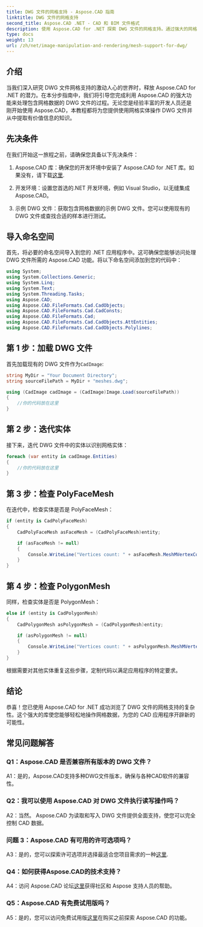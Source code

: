```yaml
---
title: DWG 文件的网格支持 - Aspose.CAD 指南
linktitle: DWG 文件的网格支持
second_title: Aspose.CAD .NET - CAD 和 BIM 文件格式
description: 使用 Aspose.CAD for .NET 探索 DWG 文件的网格支持。通过强大的网格操作功能增强您的 CAD 应用程序。
type: docs
weight: 13
url: /zh/net/image-manipulation-and-rendering/mesh-support-for-dwg/
---
```

## 介绍

当我们深入研究 DWG 文件网格支持的激动人心的世界时，释放 Aspose.CAD for .NET 的潜力。在本分步指南中，我们将引导您完成利用 Aspose.CAD 的强大功能来处理包含网格数据的 DWG 文件的过程。无论您是经验丰富的开发人员还是刚开始使用 Aspose.CAD，本教程都将为您提供使用网格实体操作 DWG 文件并从中提取有价值信息的知识。

## 先决条件

在我们开始这一旅程之前，请确保您具备以下先决条件：

1.  Aspose.CAD 库：确保您的开发环境中安装了 Aspose.CAD for .NET 库。如果没有，请下载[这里](https://releases.aspose.com/cad/net/).

2. 开发环境：设置您首选的.NET 开发环境，例如 Visual Studio，以无缝集成 Aspose.CAD。

3. 示例 DWG 文件：获取包含网格数据的示例 DWG 文件。您可以使用现有的 DWG 文件或查找合适的样本进行测试。

## 导入命名空间

首先，将必要的命名空间导入到您的 .NET 应用程序中。这可确保您能够访问处理 DWG 文件所需的 Aspose.CAD 功能。将以下命名空间添加到您的代码中：

```csharp
using System;
using System.Collections.Generic;
using System.Linq;
using System.Text;
using System.Threading.Tasks;
using Aspose.CAD;
using Aspose.CAD.FileFormats.Cad.CadObjects;
using Aspose.CAD.FileFormats.Cad.CadConsts;
using Aspose.CAD.FileFormats.Cad;
using Aspose.CAD.FileFormats.Cad.CadObjects.AttEntities;
using Aspose.CAD.FileFormats.Cad.CadObjects.Polylines;
```

## 第 1 步：加载 DWG 文件

首先加载现有的 DWG 文件作为`CadImage`:

```csharp
string MyDir = "Your Document Directory";
string sourceFilePath = MyDir + "meshes.dwg";

using (CadImage cadImage = (CadImage)Image.Load(sourceFilePath))
{
    //你的代码放在这里
}
```

## 第 2 步：迭代实体

接下来，迭代 DWG 文件中的实体以识别网格实体：

```csharp
foreach (var entity in cadImage.Entities)
{
    //你的代码放在这里
}
```

## 第 3 步：检查 PolyFaceMesh

在迭代中，检查实体是否是 PolyFaceMesh：

```csharp
if (entity is CadPolyFaceMesh)
{
    CadPolyFaceMesh asFaceMesh = (CadPolyFaceMesh)entity;

    if (asFaceMesh != null)
    {
        Console.WriteLine("Vertices count: " + asFaceMesh.MeshMVertexCount);
    }
}
```

## 第 4 步：检查 PolygonMesh

同样，检查实体是否是 PolygonMesh：

```csharp
else if (entity is CadPolygonMesh)
{
    CadPolygonMesh asPolygonMesh = (CadPolygonMesh)entity;

    if (asPolygonMesh != null)
    {
        Console.WriteLine("Vertices count: " + asPolygonMesh.MeshMVertexCount);
    }
}
```

根据需要对其他实体重复这些步骤，定制代码以满足应用程序的特定要求。

## 结论

恭喜！您已使用 Aspose.CAD for .NET 成功浏览了 DWG 文件的网格支持的复杂性。这个强大的库使您能够轻松地操作网格数据，为您的 CAD 应用程序开辟新的可能性。

## 常见问题解答

### Q1：Aspose.CAD 是否兼容所有版本的 DWG 文件？

A1：是的，Aspose.CAD支持多种DWG文件版本，确保与各种CAD软件的兼容性。

### Q2：我可以使用 Aspose.CAD 对 DWG 文件执行读写操作吗？

A2：当然。 Aspose.CAD 为读取和写入 DWG 文件提供全面支持，使您可以完全控制 CAD 数据。

### 问题 3：Aspose.CAD 有可用的许可选项吗？

 A3：是的，您可以探索许可选项并选择最适合您项目需求的一种[这里](https://purchase.aspose.com/buy).

### Q4：如何获得Aspose.CAD的技术支持？

 A4：访问 Aspose.CAD 论坛[这里](https://forum.aspose.com/c/cad/19)获得社区和 Aspose 支持人员的帮助。

### Q5：Aspose.CAD 有免费试用版吗？

 A5：是的，您可以访问免费试用版[这里](https://releases.aspose.com/)在购买之前探索 Aspose.CAD 的功能。